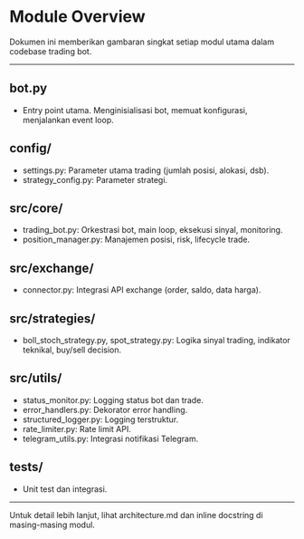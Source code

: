 # Module Overview

Dokumen ini memberikan gambaran singkat setiap modul utama dalam codebase trading bot.

---

## bot.py
- Entry point utama. Menginisialisasi bot, memuat konfigurasi, menjalankan event loop.

## config/
- settings.py: Parameter utama trading (jumlah posisi, alokasi, dsb).
- strategy_config.py: Parameter strategi.

## src/core/
- trading_bot.py: Orkestrasi bot, main loop, eksekusi sinyal, monitoring.
- position_manager.py: Manajemen posisi, risk, lifecycle trade.

## src/exchange/
- connector.py: Integrasi API exchange (order, saldo, data harga).

## src/strategies/
- boll_stoch_strategy.py, spot_strategy.py: Logika sinyal trading, indikator teknikal, buy/sell decision.

## src/utils/
- status_monitor.py: Logging status bot dan trade.
- error_handlers.py: Dekorator error handling.
- structured_logger.py: Logging terstruktur.
- rate_limiter.py: Rate limit API.
- telegram_utils.py: Integrasi notifikasi Telegram.

## tests/
- Unit test dan integrasi.

---

Untuk detail lebih lanjut, lihat architecture.md dan inline docstring di masing-masing modul.
